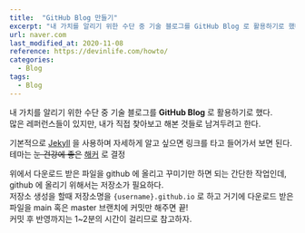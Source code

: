 ```yaml
---
title:  "GitHub Blog 만들기"
excerpt: "내 가치를 알리기 위한 수단 중 기술 블로그를 GitHub Blog 로 활용하기로 했다."  
url: naver.com
last_modified_at: 2020-11-08  
reference: https://devinlife.com/howto/  
categories:
  - Blog
tags:
  - Blog
---
```


내 가치를 알리기 위한 수단 중 기술 블로그를 **GitHub Blog** 로 활용하기로 했다.  
많은 레퍼런스들이 있지만, 내가 직접 찾아보고 해본 것들로 남겨두려고 한다.

기본적으로 [Jekyll](http://jekyllrb-ko.github.io/) 을 사용하며 자세하게 알고 싶으면 링크를 타고 들어가서 보면 된다.  
테마는 ~~눈 건강에 좋은~~ [해커](http://jekyllthemes.org/themes/hacker-blog/) 로 결정

위에서 다운로드 받은 파일을 github 에 올리고 꾸미기만 하면 되는 간단한 작업인데,  
github 에 올리기 위해서는 저장소가 필요하다.  
저장소 생성을 할때 저장소명을 `{username}.github.io` 로 하고 거기에 다운로드 받은 파일을 main 혹은 master 브랜치에 커밋만 해주면 끝!  
커밋 후 반영까지는 1~2분의 시간이 걸리므로 참고하자.

